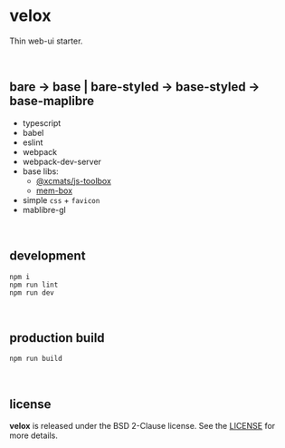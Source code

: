 # velox

Thin web-ui starter.

<br />




## bare -> base | bare-styled -> base-styled -> base-maplibre

* typescript
* babel
* eslint
* webpack
* webpack-dev-server
* base libs:
    - [@xcmats/js-toolbox](https://drmats.github.io/js-toolbox/)
    - [mem-box](https://drmats.github.io/mem-box/)
* simple `css` + `favicon`
* mablibre-gl

<br />




## development

```
npm i
npm run lint
npm run dev
```

<br />




## production build

```
npm run build
```

<br />




## license

**velox** is released under the BSD 2-Clause license. See the
[LICENSE](https://raw.githubusercontent.com/drmats/velox/master/LICENSE)
for more details.
